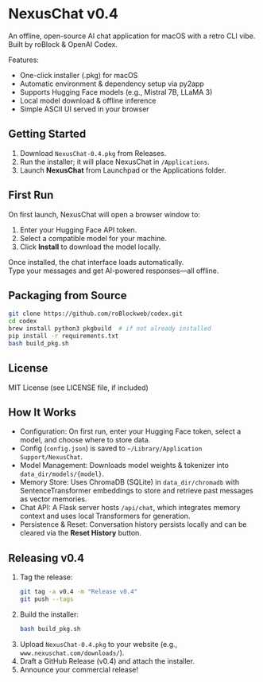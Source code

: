 # NexusChat v0.4

An offline, open-source AI chat application for macOS with a retro CLI vibe.  
Built by roBlock & OpenAI Codex.  

Features:
- One-click installer (.pkg) for macOS
- Automatic environment & dependency setup via py2app
- Supports Hugging Face models (e.g., Mistral 7B, LLaMA 3)
- Local model download & offline inference
- Simple ASCII UI served in your browser

Getting Started
-------------
1. Download `NexusChat-0.4.pkg` from Releases.  
2. Run the installer; it will place NexusChat in `/Applications`.  
3. Launch **NexusChat** from Launchpad or the Applications folder.  

First Run
---------
On first launch, NexusChat will open a browser window to:
1. Enter your Hugging Face API token.  
2. Select a compatible model for your machine.  
3. Click **Install** to download the model locally.  

Once installed, the chat interface loads automatically.  
Type your messages and get AI-powered responses—all offline.

Packaging from Source
---------------------
```bash
git clone https://github.com/roBlockweb/codex.git
cd codex
brew install python3 pkgbuild  # if not already installed
pip install -r requirements.txt
bash build_pkg.sh
```

License
-------
MIT License (see LICENSE file, if included)

## How It Works

- Configuration: On first run, enter your Hugging Face token, select a model, and choose where to store data.  
- Config (`config.json`) is saved to `~/Library/Application Support/NexusChat`.  
- Model Management: Downloads model weights & tokenizer into `data_dir/models/{model}`.  
- Memory Store: Uses ChromaDB (SQLite) in `data_dir/chromadb` with SentenceTransformer embeddings to store and retrieve past messages as vector memories.  
- Chat API: A Flask server hosts `/api/chat`, which integrates memory context and uses local Transformers for generation.  
- Persistence & Reset: Conversation history persists locally and can be cleared via the **Reset History** button.

## Releasing v0.4

1. Tag the release:
   ```bash
   git tag -a v0.4 -m "Release v0.4"
   git push --tags
   ```
2. Build the installer:
   ```bash
   bash build_pkg.sh
   ```
3. Upload `NexusChat-0.4.pkg` to your website (e.g., `www.nexuschat.com/downloads/`).
4. Draft a GitHub Release (v0.4) and attach the installer.
5. Announce your commercial release!